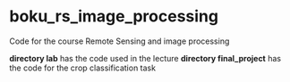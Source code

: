 # boku_rs_image_processing

Code for the course Remote Sensing and image processing

**directory lab** has the code used in the lecture
**directory final_project** has the code for the crop classification task
